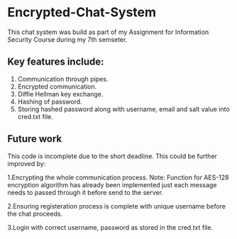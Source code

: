 # Encrypted-Chat-System

This chat system was build as part of my Assignment for Information Security Course during my 7th semseter. 
## Key features include: 
1. Communication through pipes.
2. Encrypted communication.
3. Diffie Hellman key exchange.
4. Hashing of password.
5. Storing hashed password along with username, email and salt value into cred.txt file.

## Future work 
This code is incomplete due to the short deadline. This could be further improved by:

1.Encrypting the whole communication process. Note: Function for AES-128 encryption algorithm has already been implemented just each message needs to passed through it before send to the server.

2.Ensuring registeration process is complete with unique username before the chat proceeds. 

3.Login with correct username, password as stored in the cred.txt file. 
